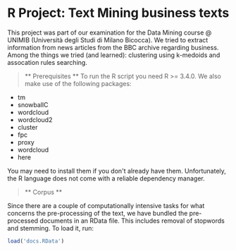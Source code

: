 # R Project: Text Mining business texts

This project was part of our examination for the Data Mining course @ UNIMIB (Università degli Studi di Milano Bicocca).
We tried to extract information from news articles from the BBC archive regarding business.
Among the things we tried (and learned): clustering using k-medoids and assocation rules searching.

> ** Prerequisites **
To run the R script you need R >= 3.4.0.
We also make use of the following packages:

- tm
- snowballC
- wordcloud
- wordcloud2
- cluster
- fpc
- proxy
- wordcloud
- here

You may need to install them if you don't already have them. Unfortunately, the R language does not come with a reliable dependency manager.

> ** Corpus **

Since there are a couple of computationally intensive tasks for what concerns the pre-processing of the text, we have bundled the pre-processed documents in an RData file. This includes removal of stopwords and stemming.
To load it, run:

```r
load('docs.RData')
```
